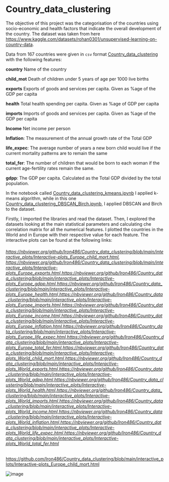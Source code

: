 # Country_data_clustering

The objective of this project was the categorisation of the countries using socio-economic and health factors that indicate the overall development of the country.
The dataset was taken from here https://www.kaggle.com/datasets/rohan0301/unsupervised-learning-on-country-data.

Data from 167 countries were given in `csv` format  [Country_data_clustering
](https://github.com/Iron486/Country_data_clustering/blob/main/Country-data.csv) with the following features:


**country**	Name of the country

**child_mot**	Death of children under 5 years of age per 1000 live births

**exports**	Exports of goods and services per capita. Given as %age of the GDP per capita

**health**	Total health spending per capita. Given as %age of GDP per capita

**imports**	Imports of goods and services per capita. Given as %age of the GDP per capita

**Income**	Net income per person

**Inflation**:	The measurement of the annual growth rate of the Total GDP

**life_expec**:	The average number of years a new born child would live if the current mortality patterns are to remain the same

**total_fer**:	The number of children that would be born to each woman if the current age-fertility rates remain the same.

**gdpp**:	The GDP per capita. Calculated as the Total GDP divided by the total population.

In the notebook called [Country_data_clustering_kmeans.ipynb](https://github.com/Iron486/Country_data_clustering/blob/main/Country_data_clustering_kmeans.ipynb) I applied k-means algorithm, while in this one [Country_data_clustering_DBSCAN_Birch.ipynb](https://github.com/Iron486/Country_data_clustering/blob/main/Country_data_clustering_DBSCAN_Birch.ipynb), I applied DBSCAN and Birch to the dataset.

Firstly, I imported the libraries and read the dataset.
Then, I explored the datasets looking at the main statistical parameters and calculating che correlation matrix for all the numerical features.
I plotted the countries in the World and in Europe with their respective value for each feature. The interactive plots can be found at the following links:


###### https://nbviewer.org/github/Iron486/Country_data_clustering/blob/main/interactive_plots/Interactive-plots_Europe_child_mort.html, https://nbviewer.org/github/Iron486/Country_data_clustering/blob/main/interactive_plots/Interactive-plots_Europe_exports.html,https://nbviewer.org/github/Iron486/Country_data_clustering/blob/main/interactive_plots/Interactive-plots_Europe_gdpp.html,https://nbviewer.org/github/Iron486/Country_data_clustering/blob/main/interactive_plots/Interactive-plots_Europe_health.html,https://nbviewer.org/github/Iron486/Country_data_clustering/blob/main/interactive_plots/Interactive-plots_Europe_imports.html,https://nbviewer.org/github/Iron486/Country_data_clustering/blob/main/interactive_plots/Interactive-plots_Europe_income.html,https://nbviewer.org/github/Iron486/Country_data_clustering/blob/main/interactive_plots/Interactive-plots_Europe_inflation.html,https://nbviewer.org/github/Iron486/Country_data_clustering/blob/main/interactive_plots/Interactive-plots_Europe_life_expec.html,https://nbviewer.org/github/Iron486/Country_data_clustering/blob/main/interactive_plots/Interactive-plots_Europe_total_fer.html,https://nbviewer.org/github/Iron486/Country_data_clustering/blob/main/interactive_plots/Interactive-plots_World_child_mort.html,https://nbviewer.org/github/Iron486/Country_data_clustering/blob/main/interactive_plots/Interactive-plots_World_exports.html,https://nbviewer.org/github/Iron486/Country_data_clustering/blob/main/interactive_plots/Interactive-plots_World_gdpp.html,https://nbviewer.org/github/Iron486/Country_data_clustering/blob/main/interactive_plots/Interactive-plots_World_health.html,https://nbviewer.org/github/Iron486/Country_data_clustering/blob/main/interactive_plots/Interactive-plots_World_imports.html,https://nbviewer.org/github/Iron486/Country_data_clustering/blob/main/interactive_plots/Interactive-plots_World_income.html,https://nbviewer.org/github/Iron486/Country_data_clustering/blob/main/interactive_plots/Interactive-plots_World_inflation.html,https://nbviewer.org/github/Iron486/Country_data_clustering/blob/main/interactive_plots/Interactive-plots_World_life_expec.html,https://nbviewer.org/github/Iron486/Country_data_clustering/blob/main/interactive_plots/Interactive-plots_World_total_fer.html

 


















































https://github.com/Iron486/Country_data_clustering/blob/main/interactive_plots/Interactive-plots_Europe_child_mort.html



![image](https://user-images.githubusercontent.com/62444785/163264343-629e1df8-102f-4493-95dd-b2fff3dee0e6.png)



